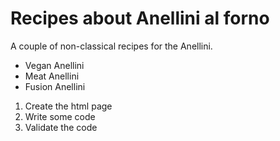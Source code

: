 # Recipes about Anellini al forno

A couple of non-classical recipes for the Anellini. 

- Vegan Anellini
- Meat Anellini
- Fusion Anellini

1. Create the html page 
2. Write some code
3. Validate the code 
